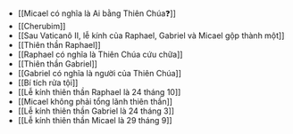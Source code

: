 - [[Micael có nghĩa là Ai bằng Thiên Chúa❓]]
- [[Cherubim]]
- [[Sau Vaticanô II, lễ kính của Raphael, Gabriel và Micael gộp thành một]]
- [[Thiên thần Raphael]]
- [[Raphael có nghĩa là Thiên Chúa cứu chữa]]
- [[Thiên thần Gabriel]]
- [[Gabriel có nghĩa là người của Thiên Chúa]]
- [[Bí tích rửa tội]]
- [[Lễ kính thiên thần Raphael là 24 tháng 10]]
- [[Micael không phải tổng lãnh thiên thần]]
- [[Lễ kính thiên thần Gabriel là 24 tháng 3]]
- [[Lễ kính thiên thần Micael là 29 tháng 9]]
